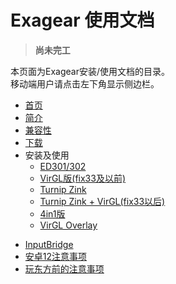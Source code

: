 # Exagear 使用文档

> **尚未完工**  

本页面为Exagear安装/使用文档的目录。  
移动端用户请点击左下角显示侧边栏。

- [首页](/README.md)
- [简介](/overview.md)
- [兼容性](/compatibility.md)
- [下载](/download.md)
- 安装及使用
  - [ED301/302](inst/ed.md)
  - [VirGL版(fix33及以前)](inst/fix33.md)
  - [Turnip Zink](inst/zink.md)
  - [Turnip Zink + VirGL(fix33以后)](inst/after33.md)
  - [4in1版](inst/4in1.md)
  - [VirGL Overlay](inst/overlay.md)

<!-- I won't write this document, because it is too difficult to use. :P
  - [VirGL vtest](inst/vtest.md)
-->

- [InputBridge](inputbridge.md)
- [安卓12注意事项](android12.md)
- [玩东方前的注意事项](/touhou.md)